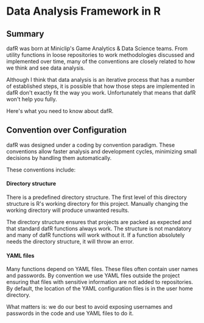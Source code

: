 # Data Analysis Framework in R

## Summary

dafR was born at Miniclip's Game Analytics & Data Science teams. From utility functions in loose repositories to work methodologies discussed and implemented over time, many of the conventions are closely related to how we think and see data analysis.

Although I think that data analysis is an iterative process that has a number of established steps, it is possible that how those steps are implemented in dafR don't exactly fit the way you work. Unfortunately that means that dafR won't help you fully.

Here's what you need to know about dafR.

## Convention over Configuration

dafR was designed under a coding by convention paradigm. These conventions allow faster analysis and development cycles, minimizing small decisions by handling them automatically.

These conventions include:

#### Directory structure

There is a predefined directory structure. The first level of this directory structure is R's working directory for this project. Manually changing the working directory will produce unwanted results.

The directory structure ensures that projects are packed as expected and that standard dafR functions always work. The structure is not mandatory and many of dafR functions will work without it. If a function absolutely needs the directory structure, it will throw an error.

#### YAML files

Many functions depend on YAML files. These files often contain user names and passwords. By convention we use YAML files outside the project ensuring that files with sensitive information are not added to repositories. By default, the location of the YAML configuration files is in the user home directory.

What matters is: we do our best to avoid exposing usernames and passwords in the code and use YAML files to do it.
